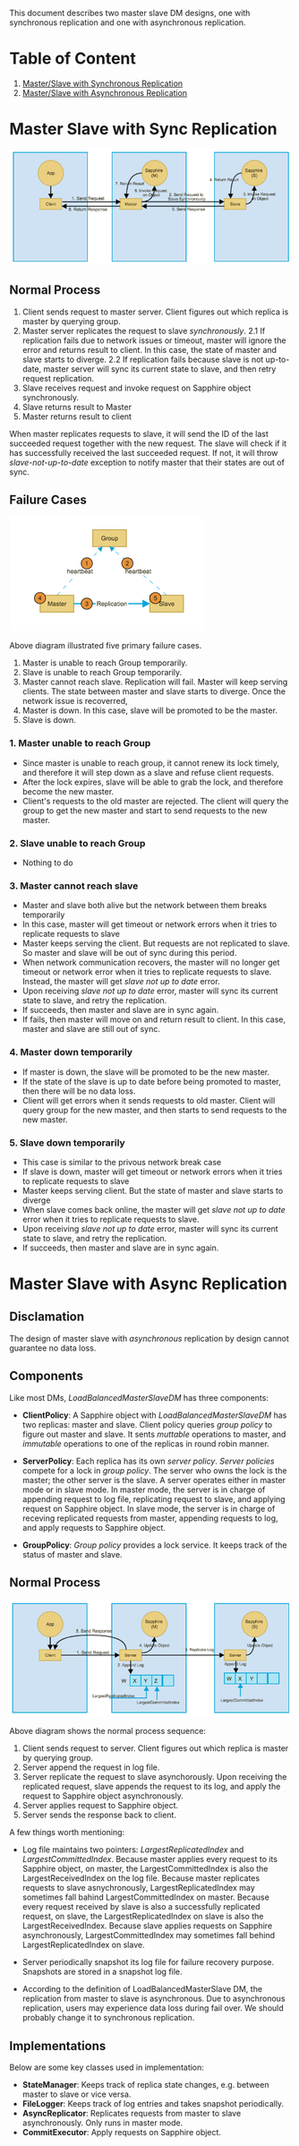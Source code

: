 
This document describes two master slave DM designs, one with synchronous replication and one with asynchronous replication.

# Table of Content
1. [Master/Slave with Synchronous Replication](#master-slave-with-sync-replication)
2. [Master/Slave with Asynchronous Replication](#master-slave-with-async-replication)

# Master Slave with Sync Replication
![MasterSlaveSyncDM](../images/MasterSlaveSynchronousDiagram.png)

## Normal Process
1. Client sends request to master server. Client figures out which replica is master by querying group.
2. Master server replicates the request to slave *synchronously*.
  2.1 If replication fails due to network issues or timeout, master will ignore the error and returns result to client. In this case, the state of master and slave starts to diverge.
  2.2 If replication fails because slave is not up-to-date, master server will sync its current state to slave, and then retry request replication.
3. Slave receives request and invoke request on Sapphire object synchronously.
4. Slave returns result to Master
5. Master returns result to client

When master replicates requests to slave, it will send the ID of the last succeeded request together with the new request. The slave will check if it has successfully received the last succeeded request. If not, it will throw *slave-not-up-to-date* exception to notify master that their states are out of sync. 

## Failure Cases

![MasterSlaveFailureCases](../images/MasterSlaveFailureCases.png)

Above diagram illustrated five primary failure cases.
1. Master is unable to reach Group temporarily. 
2. Slave is unable to reach Group temporarily. 
3. Master cannot reach slave. Replication will fail. Master will keep serving clients. The state between master and slave starts to diverge. Once the network issue is recoverred, 
4. Master is down. In this case, slave will be promoted to be the master.
5. Slave is down. 

### 1. Master unable to reach Group
* Since master is unable to reach group, it cannot renew its lock timely, and therefore it will step down as a slave and refuse client requests.
* After the lock expires, slave will be able to grab the lock, and therefore become the new master.
* Client's requests to the old master are rejected. The client will query the group to get the new master and start to send requests to the new master.

### 2. Slave unable to reach Group
* Nothing to do

### 3. Master cannot reach slave
* Master and slave both alive but the network between them breaks temporarily
* In this case, master will get timeout or network errors when it tries to replicate requests to slave
* Master keeps serving the client. But requests are not replicated to slave. So master and slave will be out of sync during this period.
* When network communication recovers, the master will no longer get timeout or network error when it tries to replicate requests to slave. Instead, the master will get *slave not up to date* error. 
* Upon receiving *slave not up to date* error, master will sync its current state to slave, and retry the replication.
* If succeeds, then master and slave are in sync again.
* If fails, then master will move on and return result to client. In this case, master and slave are still out of sync.

### 4. Master down temporarily
* If master is down, the slave will be promoted to be the new master.
* If the state of the slave is up to date before being promoted to master, then there will be no data loss.
* Client will get errors when it sends requests to old master. Client will query group for the new master, and then starts to send requests to the new master.

### 5. Slave down temporarily 
* This case is similar to the privous network break case
* If slave is down, master will get timeout or network errors when it tries to replicate requests to slave
* Master keeps serving client. But the state of master and slave starts to diverge
* When slave comes back online, the master will get *slave not up to date* error when it tries to replicate requests to slave.
* Upon receiving *slave not up to date* error, master will sync its current state to slave, and retry the replication.
* If succeeds, then master and slave are in sync again.

# Master Slave with Async Replication

## Disclamation
The design of master slave with *asynchronous* replication by design cannot guarantee no data loss.

## Components
Like most DMs, *LoadBalancedMasterSlaveDM* has three components:

* **ClientPolicy**: A Sapphire object with *LoadBalancedMasterSlaveDM* has two replicas: master and slave. Client policy queries *group policy* to figure out master and slave. It sents *muttable* operations to master, and *immutable* operations to one of the replicas in round robin manner.

* **ServerPolicy**: Each replica has its own *server policy*. *Server policies* compete for a lock in *group policy*. The server who owns the lock is the master; the other server is the slave. A server operates either in master mode or in slave mode. In master mode, the server is in charge of appending request to log file, replicating request to slave, and applying request on Sapphire object. In slave mode, the server is in charge of receving replicated requests from master, appending requests to log, and apply requests to Sapphire object. 

* **GroupPolicy**: *Group policy* provides a lock service. It keeps track of the status of master and slave.

## Normal Process
![MasterSlaveDM](../images/MasterSlaveDiagram.png)

Above diagram shows the normal process sequence:

1. Client sends request to server. Client figures out which replica is master by querying group.
2. Server append the request in log file.
3. Server replicate the request to slave asynchorously. Upon receiving the replicated request, slave appends the request to its log, and apply the request to Sapphire object asynchronously.
4. Server applies request to Sapphire object.
5. Server sends the response back to client.

A few things worth mentioning:

* Log file maintains two pointers: *LargestReplicatedIndex* and *LargestCommittedIndex*. Because master applies every request to its Sapphire object, on master, the LargestCommittedIndex is also the LargestReceivedIndex on the log file. Because master replicates requests to slave asnychronously, LargestReplicatedIndex may sometimes fall bahind LargestCommittedIndex on master. Because every request received by slave is also a successfully replicated request, on slave, the LargestReplicatedIndex on slave is also the LargestReceivedIndex. Because slave applies requests on Sapphire asynchronously, LargestCommittedIndex may sometimes fall behind LargestReplicatedIndex on slave. 

* Server periodically snapshot its log file for failure recovery purpose. Snapshots are stored in a snapshot log file.

* According to the definition of LoadBalancedMasterSlave DM, the replication from master to slave is asynchronous. Due to asynchronous replication, users may experience data loss during fail over. We should probably change it to synchronous replication.

## Implementations

Below are some key classes used in implementation:

* **StateManager**: Keeps track of replica state changes, e.g. between master to slave or vice versa.
* **FileLogger**: Keeps track of log entries and takes snapshot periodically.
* **AsyncReplicator**: Replicates requests from master to slave asynchronously. Only runs in master mode.
* **CommitExecutor**: Apply requests on Sapphire object.

